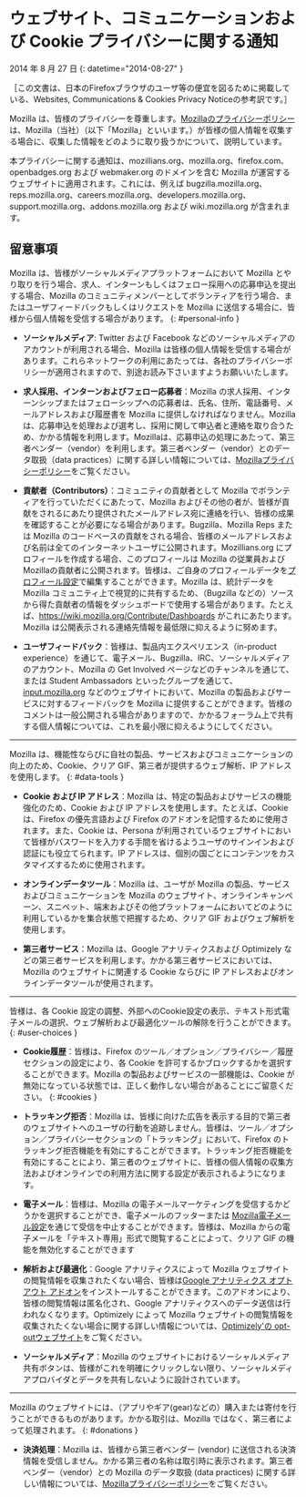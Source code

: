 # ウェブサイト、コミュニケーションおよび Cookie プライバシーに関する通知

2014 年 8 月 27 日
{: datetime="2014-08-27" }

［この文書は、日本のFirefoxブラウザのユーザ等の便宜を図るために掲載している、Websites, Communications & Cookies Privacy Noticeの参考訳です。］

Mozilla は、皆様のプライバシーを尊重します。[Mozillaのプライバシーポリシー](https://www.mozilla.org/privacy/)は、Mozilla（当社）（以下「Mozilla」といいます。）が皆様の個人情報を収集する場合に、収集した情報をどのように取り扱うかについて、説明しています。

本プライバシーに関する通知は、mozillians.org、mozilla.org、firefox.com、openbadges.org および webmaker.org のドメインを含む Mozilla が運営するウェブサイトに適用されます。これには、例えば bugzilla.mozilla.org、reps.mozilla.org、careers.mozilla.org、developers.mozilla.org、support.mozilla.org、addons.mozilla.org および wiki.mozilla.org が含まれます。

## 留意事項

Mozilla は、皆様がソーシャルメディアプラットフォームにおいて Mozilla とやり取りを行う場合、求人、インターンもしくはフェロー採用への応募申込を提出する場合、Mozilla のコミュニティメンバーとしてボランティアを行う場合、またはユーザフィードバックもしくはリクエストを Mozilla に送信する場合に、皆様から個人情報を受信する場合があります。
{: #personal-info }

* **ソーシャルメディア**: Twitter および Facebook などのソーシャルメディアのアカウントが利用される場合、Mozilla は皆様の個人情報を受信する場合があります。これらネットワークの利用にあたっては、各社のプライバシーポリシーが適用されますので、別途お読み下さいますようお願いいたします。

* **求人採用、インターンおよびフェロー応募者**：Mozilla の求人採用、インターンシップまたはフェローシップへの応募者は、氏名、住所、電話番号、メールアドレスおよび履歴書を Mozilla に提供しなければなりません。Mozilla は、応募申込を処理および選考し、採用に関して申込者と連絡を取り合うため、かかる情報を利用します。Mozillaは、応募申込の処理にあたって、第三者ベンダー（vendor）を利用します。第三者ベンダー（vendor）とのデータ取扱（data practices）に関する詳しい情報については、[Mozillaプライバシーポリシー](https://www.mozilla.org/privacy/)をご覧ください。

* **貢献者（Contributors）**：コミュニティの貢献者として Mozilla でボランティアを行っていただくにあたって、Mozilla およびその他の者が、皆様が貢献をされるにあたり提供されたメールアドレス宛に連絡を行い、皆様の成果を確認することが必要になる場合があります。Bugzilla、Mozilla Reps または Mozilla のコードベースの貢献をされる場合、皆様のメールアドレスおよび名前は全てのインターネットユーザに公開されます。Mozillians.org にプロフィールを作成する場合、このプロフィールは Mozilla の従業員およびMozillaの貢献者に公開されます。皆様は、ご自身のプロフィールデータを[プロフィール設定](https://mozillians.org/user/edit)で編集することができます。Mozilla は、統計データを Mozilla コミュニティ上で視覚的に共有するため、（Bugzilla などの）ソースから得た貢献者の情報をダッシュボードで使用する場合があります。たとえば、https://wiki.mozilla.org/Contribute/Dashboards がこれにあたります。Mozilla は公開表示される連絡先情報を最低限に抑えるように努めます。

* **ユーザフィードバック**：皆様は、製品内エクスペリエンス（in-product experience）を通じて、電子メール、Bugzilla、IRC、ソーシャルメディアのアカウント、Mozilla の Get Involved ページなどのチャンネルを通じて、または Student Ambassadors といったグループを通じて、[input.mozilla.org](https://input.mozilla.org/) などのウェブサイトにおいて、Mozilla の製品およびサービスに対するフィードバックを Mozilla に提供することができます。皆様のコメントは一般公開される場合がありますので、かかるフォーラム上で共有する個人情報については、これを最小限に抑えるようにしてください。

---------------------------------------

Mozilla は、機能性ならびに自社の製品、サービスおよびコミュニケーションの向上のため、Cookie、クリア GIF、第三者が提供するウェブ解析、IP アドレスを使用します。
{: #data-tools }

* **Cookie および IP アドレス**：Mozilla は、特定の製品およびサービスの機能強化のため、Cookie および IP アドレスを使用します。たとえば、Cookie は、Firefox の優先言語および Firefox のアドオンを記憶するために使用されます。また、Cookie は、Persona が利用されているウェブサイトにおいて皆様がパスワードを入力する手間を省けるようユーザのサインインおよび認証にも役立てられます。IP アドレスは、個別の国ごとにコンテンツをカスタマイズするために使用されます。

* **オンラインデータツール**：Mozilla は、ユーザが Mozilla の製品、サービスおよびコミュニケーションを Mozilla のウェブサイト、オンラインキャンペーン、スニペット、端末およびその他プラットフォームにおいてどのように利用しているかを集合状態で把握するため、クリア GIF およびウェブ解析を使用します。

* **第三者サービス**：Mozilla は、Google アナリティクスおよび Optimizely などの第三者サービスを利用します。かかる第三者サービスにおいては、Mozilla のウェブサイトに関連する Cookie ならびに IP アドレスおよびオンラインデータツールが使用されます。

---------------------------------------

皆様は、各 Cookie 設定の調整、外部へのCookie設定の表示、テキスト形式電子メールの選択、ウェブ解析および最適化ツールの解除を行うことができます。
{: #user-choices }

* **Cookie履歴**：皆様は、Firefox のツール／オプション／プライバシー／履歴セクションの設定により、各 Cookie を許可するかブロックするかを選択することができます。Mozilla の製品およびサービスの一部機能は、Cookie が無効になっている状態では、正しく動作しない場合があることにご留意ください。
{: #cookies }

* **トラッキング拒否**：Mozilla は、皆様に向けた広告を表示する目的で第三者のウェブサイトへのユーザの行動を追跡しません。皆様は、ツール／オプション／プライバシーセクションの「トラッキング」において、Firefox のトラッキング拒否機能を有効にすることができます。トラッキング拒否機能を有効にすることにより、第三者のウェブサイトに、皆様の個人情報の収集方法およびオンラインでの利用方法に関する設定が表示されるようになります。

* **電子メール**：皆様は、Mozilla の電子メールマーケティングを受信するかどうかを選択することができ、電子メールのフッターまたは [Mozilla電子メール設定](https://www.mozilla.org/newsletter/recovery/)を通じて受信を中止することができます。皆様は、Mozilla からの電子メールを「テキスト専用」形式で閲覧することによって、クリア GIF の機能を無効化することができます

* **解析および最適化**：Google アナリティクスによって Mozilla ウェブサイトの閲覧情報を収集されたくない場合、皆様は[Google アナリティクス オプトアウト アドオン](https://tools.google.com/dlpage/gaoptout)をインストールすることができます。このアドオンにより、皆様の閲覧情報は匿名化され、Google アナリティクスへのデータ送信は行われなくなります。Optimizely によって Mozilla ウェブサイトの閲覧情報を収集されたくない場合に関する詳しい情報については、[Optimizely'の opt-outウェブサイト](https://www.optimizely.com/opt_out)をご覧ください。

* **ソーシャルメディア**：Mozilla のウェブサイトにおけるソーシャルメディア共有ボタンは、皆様がこれを明確にクリックしない限り、ソーシャルメディアプロバイダとデータを共有しないように設計されています。

---------------------------------------

Mozilla のウェブサイトには、（アプリやギア(gear)などの）購入または寄付を行うことができるものがあります。かかる取引は、Mozilla ではなく、第三者によって処理されます。
{: #donations }

* **決済処理**：Mozilla は、皆様から第三者ベンダー (vendor) に送信される決済情報を受信しません。かかる第三者の名称は取引時に表示されます。第三者ベンダー（vendor）との Mozilla のデータ取扱 (data practices) に関する詳しい情報については、[Mozillaプライバシーポリシー](https://www.mozilla.org/privacy/)をご覧ください。
